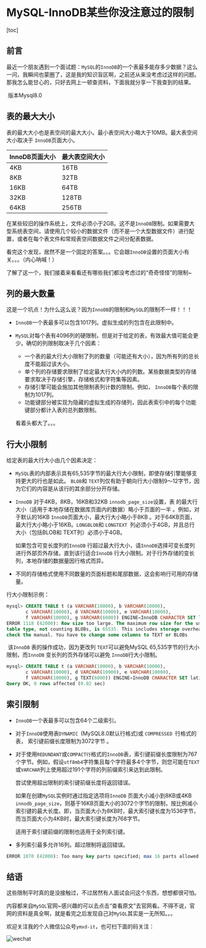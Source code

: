# MySQL-InnoDB某些你没注意过的限制

[toc]



## 前言

​		最近一个朋友遇到一个面试题：`MySQL`的`InnoDB`的一个表最多能存多少数据？这么一问，我瞬间也蒙圈了，这是我的知识盲区啊，之前还从来没考虑过这样的问题。那我怎么能甘心的，只好去网上一顿查资料，下面我就分享一下我查到的结果。

​		版本Mysql8.0



## 表的最大大小

​		表的最大大小也是表空间的最大大小。最小表空间大小略大于10MB。最大表空间大小取决于 `InnoDB`页面大小。

| InnoDB页面大小 | 最大表空间大小 |
| -------------- | -------------- |
| 4KB            | 16TB           |
| 8KB            | 32TB           |
| 16KB           | 64TB           |
| 32KB           | 128TB          |
| 64KB           | 256TB          |

​		在某些较旧的操作系统上，文件必须小于2GB。这不是`InnoDB`限制。如果需要大型系统表空间，请使用几个较小的数据文件（而不是一个大型数据文件）进行配置，或者在每个表文件和常规表空间数据文件之间分配表数据。

​		看完这个发现，居然不是一个固定的答案。。。它会跟`InnoDB`设置的页面大小有关。。。（内心呐喊！）

​		了解了这一个，我们接着来看看还有哪些我们都没考虑过的“奇奇怪怪”的限制~



## 列的最大数量

​		这是一个坑点！为什么这么说？因为`InnoDB`的限制和`MySQL`的限制不一样！！！

* `InnoDB`一个表最多可以包含1017列。虚拟生成的列包含在此限制中。

* `MySQL`对每个表有4096列的硬限制，但是对于给定的表，有效最大值可能会更少。确切的列限制取决于几个因素：

    * 一个表的最大行大小限制了列的数量（可能还有大小），因为所有列的总长度不能超过该大小。
    * 单个列的存储要求限制了给定最大行大小内的列数。某些数据类型的存储要求取决于存储引擎，存储格式和字符集等因素。
    * 存储引擎可能会施加其他限制表列计数的限制。例如， `InnoDB`每个表的限制为1017列。
    * 功能键部分被实现为隐藏的虚拟生成的存储列，因此表索引中的每个功能键部分都计入表的总列数限制。

    看着头都大了。。。



## 行大小限制

给定表的最大行大小由几个因素决定：

- `MySQL`表的内部表示具有65,535字节的最大行大小限制，即使存储引擎能够支持更大的行也是如此。 `BLOB`和 `TEXT`列仅有助于朝向行大小限制9〜12字节，因为它们的内容是从该行的其余部分分开存储。

- `InnoDB` 对于4KB，8KB，16KB和32KB `innodb_page_size`设置，表 的最大行大小（适用于本地存储在数据库页面内的数据）略小于页面的一半 。例如，对于默认的16KB `InnoDB`页面大小，最大行大小略小于8KB 。对于64KB页面，最大行大小略小于16KB。`LONGBLOB`和 `LONGTEXT `列必须小于4GB，并且总行大小（包括BLOB和 TEXT列）必须小于4GB。

    如果包含可变长度列的`InnoDB` 行超过最大行大小，请`InnoDB`选择可变长度列进行外部页外存储，直到该行适合`InnoDB` 行大小限制。对于行外存储的变长列，本地存储的数据量因行格式而异。

- 不同的存储格式使用不同数量的页面标题和尾部数据，这会影响行可用的存储量。

行大小限制示例：

```sql
mysql> CREATE TABLE t (a VARCHAR(10000), b VARCHAR(10000),
       c VARCHAR(10000), d VARCHAR(10000), e VARCHAR(10000),
       f VARCHAR(10000), g VARCHAR(6000)) ENGINE=InnoDB CHARACTER SET latin1;
ERROR 1118 (42000): Row size too large. The maximum row size for the used
table type, not counting BLOBs, is 65535. This includes storage overhead,
check the manual. You have to change some columns to TEXT or BLOBs
```

​		该`InnoDB` 表的操作成功，因为更改列 `TEXT`可以避免MySQL 65,535字节的行大小限制，而`InnoDB` 变长列的页外存储可以避免 `InnoDB`行大小限制。

```sql
mysql> CREATE TABLE t (a VARCHAR(10000), b VARCHAR(10000),
       c VARCHAR(10000), d VARCHAR(10000), e VARCHAR(10000),
       f VARCHAR(10000), g TEXT(6000)) ENGINE=InnoDB CHARACTER SET latin1;
Query OK, 0 rows affected (0.02 sec)
```



## 索引限制

* `InnoDB`一个表最多可以包含64个二级索引。

* 对于`InnoDB`使用表`DYNAMIC `(MySQL8.0默认行格式)或 `COMPRESSED `行格式的表， 索引键前缀长度限制为3072字节 。

* 对于使用`REDUNDANT`或`COMPACT行`格式的`InnoDB`表，索引键前缀长度限制为767个字节。例如，假设`utf8mb4`字符集且每个字符最多4个字节，则您可能在`TEXT`或`VARCHAR`列上使用超过191个字符的列前缀索引来达到此限制。

    尝试使用超出限制的索引键前缀长度将返回错误。

    如果在创建`MySQL`实例时通过指定选项将`InnoDB` 页面大小减小到8KB或4KB `innodb_page_size`，则基于16KB页面大小的3072个字节的限制，按比例减小索引键的最大长度。即，当页面大小为8KB时，最大索引键长度为1536字节，而当页面大小为4KB时，最大索引键长度为768字节。

    适用于索引键前缀的限制也适用于全列索引键。

* 多列索引最多允许16列。超过限制将返回错误。

```sql
ERROR 1070 (42000): Too many key parts specified; max 16 parts allowed
```



## 结语

​		这些限制平时真的是没接触过，不过居然有人面试会问这个东西，想想都很可怕。

​		内容都来自`MySQL`官网~感兴趣的可以去点击“查看原文”去官网看。不得不说，官网的资料是真全啊，就是看完之后发现自己对`MySQL`其实是一无所知。。。



欢迎关注我的个人微信公众号`ymxd-it`，也可扫下面的码关注：

![wechat](../wechat.png)





























